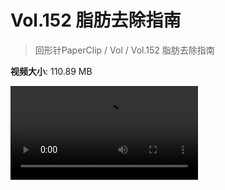 # Vol.152 脂肪去除指南

> 回形针PaperClip / Vol / Vol.152 脂肪去除指南

**视频大小**: 110.89 MB

<div class="video"><video src="https://file.hsyhx.top/archive/PaperClip/Vol/152.mp4" controls preload>🤔 您的浏览器不支持 video 标签</video></div>